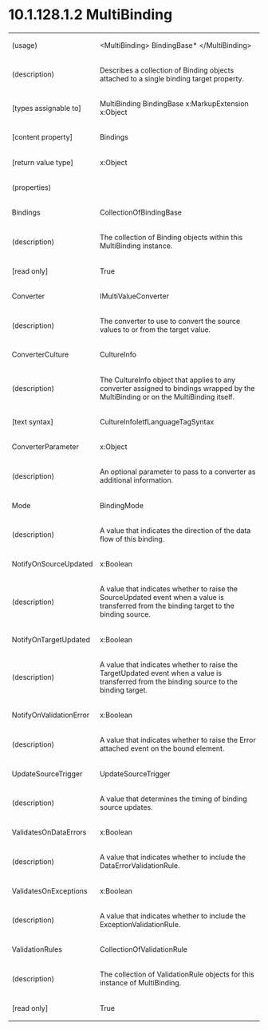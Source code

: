 <html dir="LTR" xmlns:mshelp="http://msdn.microsoft.com/mshelp" xmlns:ddue="http://ddue.schemas.microsoft.com/authoring/2003/5" xmlns:xlink="http://www.w3.org/1999/xlink" xmlns:tool="http://www.microsoft.com/tooltip"><body><input type="hidden" id="userDataCache" class="userDataStyle"><input type="hidden" id="hiddenScrollOffset"><img id="dropDownImage" style="display:none; height:0; width:0;" src="../local/drpdown.gif"><img id="dropDownHoverImage" style="display:none; height:0; width:0;" src="../local/drpdown_orange.gif"><img id="collapseImage" style="display:none; height:0; width:0;" src="../local/collapse.gif"><img id="expandImage" style="display:none; height:0; width:0;" src="../local/exp.gif"><img id="collapseAllImage" style="display:none; height:0; width:0;" src="../local/collall.gif"><img id="expandAllImage" style="display:none; height:0; width:0;" src="../local/expall.gif"><img id="copyImage" style="display:none; height:0; width:0;" src="../local/copycode.gif"><img id="copyHoverImage" style="display:none; height:0; width:0;" src="../local/copycodeHighlight.gif"><div id="header"><h1 class="heading">10.1.128.1.2 MultiBinding</h1></div><div id="mainSection"><div id="mainBody"><div id="allHistory" class="saveHistory" onsave="saveAll()" onload="loadAll()"></div>
			<div id="sectionSection0" class="section" name="collapseableSection"><content xmlns="http://ddue.schemas.microsoft.com/authoring/2003/5" xmlns:wsd="http://wsdev.schemas.microsoft.com/authoring/2008/2" xmlns:msxsl="urn:schemas-microsoft-com:xslt" xmlns:script="urn:script" xmlns:build="urn:build">
				</content></div><div id="sectionSection1" class="section" name="collapseableSection"><content xmlns="http://ddue.schemas.microsoft.com/authoring/2003/5" xmlns:wsd="http://wsdev.schemas.microsoft.com/authoring/2008/2" xmlns:msxsl="urn:schemas-microsoft-com:xslt" xmlns:script="urn:script" xmlns:build="urn:build">
					<p xmlns=""><b></b></p><table class="ProtocolAuthoredTable" xmlns=""><tr>
								<td>
									<p>(usage)</p>
								</td>
								<td>
									<p>&lt;MultiBinding&gt; BindingBase* &lt;/MultiBinding&gt;</p>
								</td>
							</tr><tr>
							<td>
								<p>(description)</p>
							</td>
							<td>
								<p>Describes a collection of Binding objects attached to a single binding target property.</p>
							</td>
						</tr><tr>
							<td>
								<p>[types assignable to]</p>
							</td>
							<td>
								<p>MultiBinding BindingBase x:MarkupExtension x:Object</p>
							</td>
						</tr><tr>
							<td>
								<p>[content property]</p>
							</td>
							<td>
								<p>Bindings</p>
							</td>
						</tr><tr>
							<td>
								<p>[return value type]</p>
							</td>
							<td>
								<p>x:Object</p>
							</td>
						</tr><tr>
							<td>
								<p>(properties)</p>
							</td>
							<td>
							</td>
						</tr><tr>
							<td>
								<p>Bindings</p>
							</td>
							<td>
								<p>CollectionOfBindingBase</p>
							</td>
						</tr><tr>
							<td>
								<p>(description)</p>
							</td>
							<td>
								<p>The collection of Binding objects within this MultiBinding instance.</p>
							</td>
						</tr><tr>
							<td>
								<p>[read only]</p>
							</td>
							<td>
								<p>True</p>
							</td>
						</tr><tr>
							<td>
								<p>Converter</p>
							</td>
							<td>
								<p>IMultiValueConverter</p>
							</td>
						</tr><tr>
							<td>
								<p>(description)</p>
							</td>
							<td>
								<p>The converter to use to convert the source values to or from the target value.</p>
							</td>
						</tr><tr>
							<td>
								<p>ConverterCulture</p>
							</td>
							<td>
								<p>CultureInfo</p>
							</td>
						</tr><tr>
							<td>
								<p>(description)</p>
							</td>
							<td>
								<p>The CultureInfo object that applies to any converter assigned to bindings wrapped by the MultiBinding or on the MultiBinding itself.</p>
							</td>
						</tr><tr>
							<td>
								<p>[text syntax]</p>
							</td>
							<td>
								<p>CultureInfoIetfLanguageTagSyntax</p>
							</td>
						</tr><tr>
							<td>
								<p>ConverterParameter</p>
							</td>
							<td>
								<p>x:Object</p>
							</td>
						</tr><tr>
							<td>
								<p>(description)</p>
							</td>
							<td>
								<p>An optional parameter to pass to a converter as additional information.</p>
							</td>
						</tr><tr>
							<td>
								<p>Mode</p>
							</td>
							<td>
								<p>BindingMode</p>
							</td>
						</tr><tr>
							<td>
								<p>(description)</p>
							</td>
							<td>
								<p>A value that indicates the direction of the data flow of this binding.</p>
							</td>
						</tr><tr>
							<td>
								<p>NotifyOnSourceUpdated</p>
							</td>
							<td>
								<p>x:Boolean</p>
							</td>
						</tr><tr>
							<td>
								<p>(description)</p>
							</td>
							<td>
								<p>A value that indicates whether to raise the SourceUpdated event when a value is transferred from the binding target to the binding source.</p>
							</td>
						</tr><tr>
							<td>
								<p>NotifyOnTargetUpdated</p>
							</td>
							<td>
								<p>x:Boolean</p>
							</td>
						</tr><tr>
							<td>
								<p>(description)</p>
							</td>
							<td>
								<p>A value that indicates whether to raise the TargetUpdated event when a value is transferred from the binding source to the binding target.</p>
							</td>
						</tr><tr>
							<td>
								<p>NotifyOnValidationError</p>
							</td>
							<td>
								<p>x:Boolean</p>
							</td>
						</tr><tr>
							<td>
								<p>(description)</p>
							</td>
							<td>
								<p>A value that indicates whether to raise the Error attached event on the bound element.</p>
							</td>
						</tr><tr>
							<td>
								<p>UpdateSourceTrigger</p>
							</td>
							<td>
								<p>UpdateSourceTrigger</p>
							</td>
						</tr><tr>
							<td>
								<p>(description)</p>
							</td>
							<td>
								<p>A value that determines the timing of binding source updates.</p>
							</td>
						</tr><tr>
							<td>
								<p>ValidatesOnDataErrors</p>
							</td>
							<td>
								<p>x:Boolean</p>
							</td>
						</tr><tr>
							<td>
								<p>(description)</p>
							</td>
							<td>
								<p>A value that indicates whether to include the DataErrorValidationRule.</p>
							</td>
						</tr><tr>
							<td>
								<p>ValidatesOnExceptions</p>
							</td>
							<td>
								<p>x:Boolean</p>
							</td>
						</tr><tr>
							<td>
								<p>(description)</p>
							</td>
							<td>
								<p>A value that indicates whether to include the ExceptionValidationRule.</p>
							</td>
						</tr><tr>
							<td>
								<p>ValidationRules</p>
							</td>
							<td>
								<p>CollectionOfValidationRule</p>
							</td>
						</tr><tr>
							<td>
								<p>(description)</p>
							</td>
							<td>
								<p>The collection of ValidationRule objects for this instance of MultiBinding.</p>
							</td>
						</tr><tr>
							<td>
								<p>[read only]</p>
							</td>
							<td>
								<p>True</p>
							</td>
						</tr></table>
				</content></div><!--[if gte IE 5]>
			<tool:tip element="languageFilterToolTip" avoidmouse="false"/>
		<![endif]--></div><a name="feedback"></a><span></span></div></body></html>